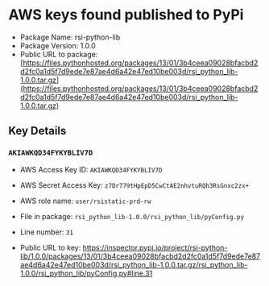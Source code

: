 # AWS keys found published to PyPi

* Package Name: rsi-python-lib
* Package Version: 1.0.0
* Public URL to package: [https://files.pythonhosted.org/packages/13/01/3b4ceea09028bfacbd2d2fc0a1d5f7d9ede7e87ae4d6a42e47ed10be003d/rsi_python_lib-1.0.0.tar.gz](https://files.pythonhosted.org/packages/13/01/3b4ceea09028bfacbd2d2fc0a1d5f7d9ede7e87ae4d6a42e47ed10be003d/rsi_python_lib-1.0.0.tar.gz)

## Key Details

### `AKIAWKQD34FYKYBLIV7D`

* AWS Access Key ID: `AKIAWKQD34FYKYBLIV7D`
* AWS Secret Access Key: `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` 
* AWS role name: `user/rsistatic-prd-rw`
* File in package: `rsi_python_lib-1.0.0/rsi_python_lib/pyConfig.py`
* Line number: `31`

* Public URL to key: https://inspector.pypi.io/project/rsi-python-lib/1.0.0/packages/13/01/3b4ceea09028bfacbd2d2fc0a1d5f7d9ede7e87ae4d6a42e47ed10be003d/rsi_python_lib-1.0.0.tar.gz/rsi_python_lib-1.0.0/rsi_python_lib/pyConfig.py#line.31


